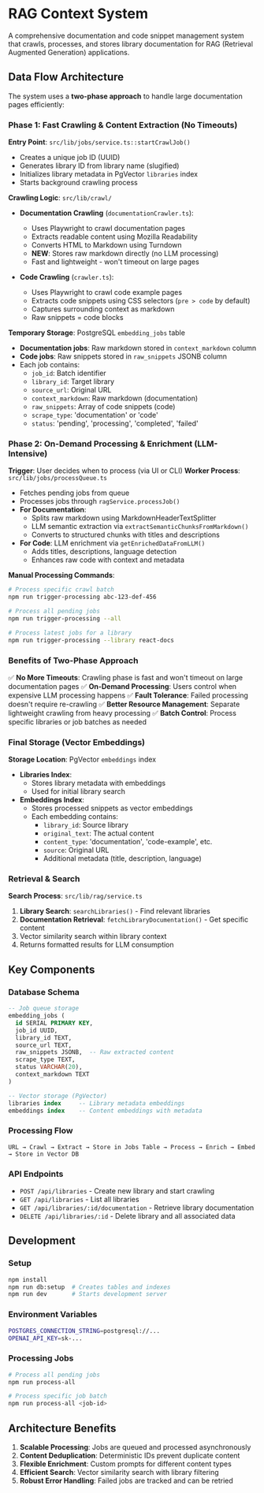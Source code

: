 # RAG Context System

A comprehensive documentation and code snippet management system that crawls, processes, and stores library documentation for RAG (Retrieval Augmented Generation) applications.

## Data Flow Architecture

The system uses a **two-phase approach** to handle large documentation pages efficiently:

### Phase 1: Fast Crawling & Content Extraction (No Timeouts)

**Entry Point**: `src/lib/jobs/service.ts::startCrawlJob()`
- Creates a unique job ID (UUID)
- Generates library ID from library name (slugified)
- Initializes library metadata in PgVector `libraries` index
- Starts background crawling process

**Crawling Logic**: `src/lib/crawl/`
- **Documentation Crawling** (`documentationCrawler.ts`):
  - Uses Playwright to crawl documentation pages
  - Extracts readable content using Mozilla Readability
  - Converts HTML to Markdown using Turndown
  - **NEW**: Stores raw markdown directly (no LLM processing)
  - Fast and lightweight - won't timeout on large pages

- **Code Crawling** (`crawler.ts`):
  - Uses Playwright to crawl code example pages
  - Extracts code snippets using CSS selectors (`pre > code` by default)
  - Captures surrounding context as markdown
  - Raw snippets = code blocks

**Temporary Storage**: PostgreSQL `embedding_jobs` table
- **Documentation jobs**: Raw markdown stored in `context_markdown` column
- **Code jobs**: Raw snippets stored in `raw_snippets` JSONB column
- Each job contains:
  - `job_id`: Batch identifier
  - `library_id`: Target library
  - `source_url`: Original URL
  - `context_markdown`: Raw markdown (documentation)
  - `raw_snippets`: Array of code snippets (code)
  - `scrape_type`: 'documentation' or 'code'
  - `status`: 'pending', 'processing', 'completed', 'failed'

### Phase 2: On-Demand Processing & Enrichment (LLM-Intensive)

**Trigger**: User decides when to process (via UI or CLI)
**Worker Process**: `src/lib/jobs/processQueue.ts`
- Fetches pending jobs from queue
- Processes jobs through `ragService.processJob()`
- **For Documentation**:
  - Splits raw markdown using MarkdownHeaderTextSplitter
  - LLM semantic extraction via `extractSemanticChunksFromMarkdown()`
  - Converts to structured chunks with titles and descriptions
- **For Code**: LLM enrichment via `getEnrichedDataFromLLM()`
  - Adds titles, descriptions, language detection
  - Enhances raw code with context and metadata

**Manual Processing Commands**:
```bash
# Process specific crawl batch
npm run trigger-processing abc-123-def-456

# Process all pending jobs
npm run trigger-processing --all

# Process latest jobs for a library
npm run trigger-processing --library react-docs
```

### Benefits of Two-Phase Approach

✅ **No More Timeouts**: Crawling phase is fast and won't timeout on large documentation pages
✅ **On-Demand Processing**: Users control when expensive LLM processing happens
✅ **Fault Tolerance**: Failed processing doesn't require re-crawling
✅ **Better Resource Management**: Separate lightweight crawling from heavy processing
✅ **Batch Control**: Process specific libraries or job batches as needed

### Final Storage (Vector Embeddings)

**Storage Location**: PgVector `embeddings` index
- **Libraries Index**:
  - Stores library metadata with embeddings
  - Used for initial library search
- **Embeddings Index**:
  - Stores processed snippets as vector embeddings
  - Each embedding contains:
    - `library_id`: Source library
    - `original_text`: The actual content
    - `content_type`: 'documentation', 'code-example', etc.
    - `source`: Original URL
    - Additional metadata (title, description, language)

### Retrieval & Search

**Search Process**: `src/lib/rag/service.ts`
1. **Library Search**: `searchLibraries()` - Find relevant libraries
2. **Documentation Retrieval**: `fetchLibraryDocumentation()` - Get specific content
3. Vector similarity search within library context
4. Returns formatted results for LLM consumption

## Key Components

### Database Schema
```sql
-- Job queue storage
embedding_jobs (
  id SERIAL PRIMARY KEY,
  job_id UUID,
  library_id TEXT,
  source_url TEXT,
  raw_snippets JSONB,  -- Raw extracted content
  scrape_type TEXT,
  status VARCHAR(20),
  context_markdown TEXT
)

-- Vector storage (PgVector)
libraries index     -- Library metadata embeddings
embeddings index    -- Content embeddings with metadata
```

### Processing Flow
```
URL → Crawl → Extract → Store in Jobs Table → Process → Enrich → Embed → Store in Vector DB
```

### API Endpoints
- `POST /api/libraries` - Create new library and start crawling
- `GET /api/libraries` - List all libraries
- `GET /api/libraries/:id/documentation` - Retrieve library documentation
- `DELETE /api/libraries/:id` - Delete library and all associated data

## Development

### Setup
```bash
npm install
npm run db:setup  # Creates tables and indexes
npm run dev       # Starts development server
```

### Environment Variables
```bash
POSTGRES_CONNECTION_STRING=postgresql://...
OPENAI_API_KEY=sk-...
```

### Processing Jobs
```bash
# Process all pending jobs
npm run process-all

# Process specific job batch
npm run process-all <job-id>
```

## Architecture Benefits

1. **Scalable Processing**: Jobs are queued and processed asynchronously
2. **Content Deduplication**: Deterministic IDs prevent duplicate content
3. **Flexible Enrichment**: Custom prompts for different content types
4. **Efficient Search**: Vector similarity search with library filtering
5. **Robust Error Handling**: Failed jobs are tracked and can be retried